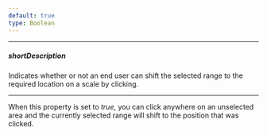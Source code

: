 ```yaml
---
default: true
type: Boolean
---
```

---
##### shortDescription
Indicates whether or not an end user can shift the selected range to the required location on a scale by clicking.

---
When this property is set to *true*, you can click anywhere on an unselected area and the currently selected range will shift to the position that was clicked.